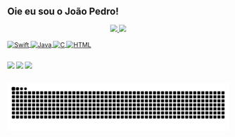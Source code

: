 ## Oie eu sou o João Pedro!
<div align="center">
  <a href="https://github.com/JoaoPedroVolponi">
  <img height="150em" src="https://github-readme-stats.vercel.app/api?username=JoaoPedroVolponi&show_icons=true&theme=jolly&include_all_commits=true&count_private=true"/>
  <img height="150em" src="https://github-readme-stats.vercel.app/api/top-langs/?username=JoaoPedroVolponi&layout=compact&langs_count=7&theme=jolly"/>
</div>
 <div style="display: inline_block"><br>
  <img align="center" alt="Swift" height="30" width="70" src="https://img.shields.io/badge/Swift-FA7343?style=for-the-badge&logo=swift&logoColor=white">
  <img align="center" alt="Java" height="30" width="70" src="https://img.shields.io/badge/Java-ED8B00?style=for-the-badge&logo=java&logoColor=whit">
  <img align="center" alt="C" height="30" width="70" src="https://img.shields.io/badge/C%2B%2B-00599C?style=for-the-badge&logo=c%2B%2B&logoColor=white">
  <img align="center" alt="HTML" height="30" width="70" src="https://img.shields.io/badge/HTML-239120?style=for-the-badge&logo=html5&logoColor=white">
</div>

  ##
 
<div> 
  <a href="https://www.instagram.com/ops.xuao/" target="_blank"><img src="https://img.shields.io/badge/-Instagram-%23E4405F?style=for-the-badge&logo=instagram&logoColor=white" target="_blank"></a>
  <a href = "mailto:jpvrosada@hotmail.com"><img src="https://img.shields.io/badge/Microsoft_Outlook-0078D4?style=for-the-badge&logo=microsoft-outlook&logoColor=white" target="_blank"></a>
  <a href="https://www.linkedin.com/in/jo%C3%A3o-pedro-rosada-volponi-973bb01a4/" target="_blank"><img src="https://img.shields.io/badge/-LinkedIn-%230077B5?style=for-the-badge&logo=linkedin&logoColor=white" target="_blank"></a> 
 

  ##
  ![Snake animation](https://github.com/JoaoPedroVolponi/JoaoPedroVolponi/blob/output/github-contribution-grid-snake.svg)
 
</div>
